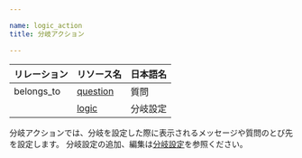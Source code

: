 ```yaml
---

name: logic_action
title: 分岐アクション

---
```


|リレーション|リソース名|日本語名|
|:---|:---|:---|
|belongs_to|[question](#question)|質問|
||[logic](#logic)|分岐設定|

分岐アクションでは、分岐を設定した際に表示されるメッセージや質問のとび先を設定します。
分岐設定の追加、編集は[分岐設定](#logic)を参照ください。